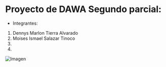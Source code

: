 # Proyecto de DAWA Segundo parcial:

- Integrantes:
1) Dennys Marlon Tierra Alvarado
2) Moises Ismael Salazar Tinoco
3) 
4) 

![Imagen](https://i.imgur.com/hoIVolc.png)
